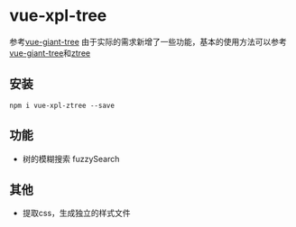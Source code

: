 # vue-xpl-tree
参考[vue-giant-tree](https://github.com/tower1229/Vue-Giant-Tree)
由于实际的需求新增了一些功能，基本的使用方法可以参考[vue-giant-tree](https://github.com/tower1229/Vue-Giant-Tree)和[ztree](https://github.com/zTree/zTree_v3)

## 安装

```
npm i vue-xpl-ztree --save
```

## 功能
- 树的模糊搜索 fuzzySearch
## 其他
- 提取css，生成独立的样式文件
